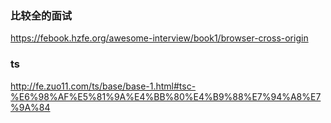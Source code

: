### 比较全的面试
https://febook.hzfe.org/awesome-interview/book1/browser-cross-origin

### ts
http://fe.zuo11.com/ts/base/base-1.html#tsc-%E6%98%AF%E5%81%9A%E4%BB%80%E4%B9%88%E7%94%A8%E7%9A%84

